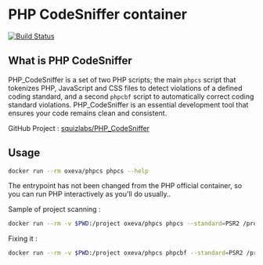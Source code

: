 PHP CodeSniffer container
=========================

[![Build Status](https://travis-ci.org/oxeva/phpcs.svg?branch=master)](https://travis-ci.org/oxeva/phpcs)

What is PHP CodeSniffer
-----------------------

PHP\_CodeSniffer is a set of two PHP scripts; the main `phpcs` script that tokenizes PHP, JavaScript and CSS files to detect violations of a defined coding standard, and a second `phpcbf` script to automatically correct coding standard violations. PHP\_CodeSniffer is an essential development tool that ensures your code remains clean and consistent.

GitHub Project : [squizlabs/PHP_CodeSniffer](https://github.com/squizlabs/PHP_CodeSniffer)

Usage
-----

```sh
docker run --rm oxeva/phpcs phpcs --help
```

The entrypoint has not been changed from the PHP official container, so you can run PHP interactively as you'll do usually..

Sample of project scanning :

```sh
docker run --rm -v $PWD:/project oxeva/phpcs phpcs --standard=PSR2 /project/
```

Fixing it :

```sh
docker run --rm -v $PWD:/project oxeva/phpcs phpcbf --standard=PSR2 /project/
```
